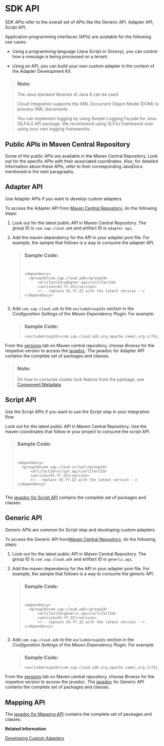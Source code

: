 <!-- loioc5c7933b77ba46dbaa9a2c1576dbb381 -->

# SDK API

SDK APIs refer to the overall set of APIs like the Generic API, Adapter API, Script API.

Application programming interfaces \(APIs\) are available for the following use cases:

-   Using a programming language \(Java Script or Groovy\), you can control how a message is being processed on a tenant.

-   Using an API, you can build your own custom adapter in the context of the Adapter Development Kit.


> ### Note:  
> The Java standard libraries of Java 8 can be used.
> 
> Cloud Integration supports the XML Document Object Model \(DOM\) to process XML documents.
> 
> You can implement logging by using Simple Logging Façade for Java \(SLF4J\) API package. We recommend using SLF4J framework over using your own logging frameworks.



<a name="loioc5c7933b77ba46dbaa9a2c1576dbb381__section_fj3_crs_1tb"/>

## Public APIs in Maven Central Repository

Some of the public APIs are available in the Maven Central Repository. Look out for the specific APIs with their associated coordinates. Also, for detailed information about these APIs, refer to their corresponding JavaDocs mentioned in the next paragraphs.



<a name="loioc5c7933b77ba46dbaa9a2c1576dbb381__section_skh_g4j_rvb"/>

## Adapter API

Use Adapter APIs if you want to develop custom adapters.

To access the Adapter API from [Maven Central Repository](https://central.sonatype.com/artifact/com.sap.cloud.adk/adapter.api), do the following steps:

1.  Look out for the latest public API in Maven Central Repository. The group ID is `com.sap.cloud.adk` and artifact ID is `adapter.api`.

2.  Add the maven dependency for the API in your adapter pom file. For example, the sample that follows is a way to consume the adapter API.

    > ### Sample Code:  
    > ```
    > 
    > 
    > <dependency>
    > 	<groupId>com.sap.cloud.adk</groupId>
    > 		<artifactId>adapter.api</artifactId>
    > 		<version>XX.YY.ZZ</version>
    > 		<!-- replace XX.YY.ZZ with the latest version -->
    > </dependency>
    > 
    > 
    > ```

3.  Add `com.sap.cloud.adk` to the `excludeGroupIds` section in the *Configuration Settings* of the *Maven Dependency Plugin*. For example:

    > ### Sample Code:  
    > ```
    > <excludeGroupIds>com.sap.cloud.adk,org.apache.camel,org.slf4j,log4j</excludeGroupIds>
    > ```


From the [versions](https://central.sonatype.com/artifact/com.sap.cloud.adk/adapter.api/versions) tab on Maven central repository, choose *Browse* for the respetive version to access the [javadoc](https://javadoc.io/doc/com.sap.cloud.adk/adapter.api/latest/index.html). The javadoc for Adapter API contains the complete set of packages and classes.

> ### Note:  
> On how to consume cluster lock feature from the package, see [Component Metadata](component-metadata-550b19e.md).



<a name="loioc5c7933b77ba46dbaa9a2c1576dbb381__section_jqf_h4j_rvb"/>

## Script API

Use the Script APIs if you want to use the Script step in your integration flow.

Look out for the latest public API in Maven Central Repository. Use the maven coordinates that follow in your project to consume the script API.

> ### Sample Code:  
> ```
> 
> 
> <dependency>
> 	<groupId>com.sap.cloud.script</groupId>
> 		<artifactId>script.api</artifactId>
> 		<version>XX.YY.ZZ</version>
> 		<!-- replace XX.YY.ZZ with the latest version -->
> </dependency>
> 
> 
> ```

The [javadoc for Script API](https://help.sap.com/doc/a56f52e1a58e4e2bac7f7adbf45b2e26/Cloud/en-US/index.html) contains the complete set of packages and classes.



<a name="loioc5c7933b77ba46dbaa9a2c1576dbb381__section_uyc_h4j_rvb"/>

## Generic API

Generic APIs are common for Script step and developing custom adapters.

To access the Generic API from[Maven Central Repository](https://central.sonatype.com/artifact/com.sap.cloud.adk/generic.api/overview), do the following steps:

1.  Look out for the latest public API in Maven Central Repository. The group ID is `com.sap.cloud.adk` and artifact ID is `generic.api`.

2.  Add the maven dependency for the API in your adapter pom file. For example, the sample that follows is a way to consume the generic API.

    > ### Sample Code:  
    > ```
    > 
    > 
    > <dependency>
    > 	<groupId>com.sap.cloud.adk</groupId>
    > 		<artifactId>generic.api</artifactId>
    > 		<version>XX.YY.ZZ</version>
    > 		<!-- replace XX.YY.ZZ with the latest version -->
    > </dependency>
    > 
    > 
    > ```

3.  Add `com.sap.cloud.adk` to the `excludeGroupIds` section in the *Configuration Settings* of the *Maven Dependency Plugin*. For example:

    > ### Sample Code:  
    > ```
    > <excludeGroupIds>com.sap.cloud.adk,org.apache.camel,org.slf4j,log4j</excludeGroupIds>
    > ```


From the [versions](https://central.sonatype.com/artifact/com.sap.cloud.adk/generic.api/versions) tab on Maven central repository, choose *Browse* for the respetive version to access the javadoc. The [javadoc](https://javadoc.io/doc/com.sap.cloud.adk/generic.api) for Generic API contains the complete set of packages and classes.



<a name="loioc5c7933b77ba46dbaa9a2c1576dbb381__section_hwg_vqs_1tb"/>

## Mapping API

The [javadoc for Mapping API](https://help.sap.com/doc/d47441d304c14a0ab9d3986c1b553a1e/Cloud/en-US/index.html) contains the complete set of packages and classes.

**Related Information**  


[Developing Custom Adapters](developing-custom-adapters-7392cc4.md "Develop adapters tailored for your specific requirements.")

